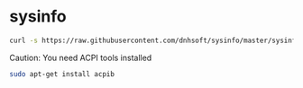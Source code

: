 # sysinfo 

```bash
curl -s https://raw.githubusercontent.com/dnhsoft/sysinfo/master/sysinfo.sh | sudo bash
```

Caution: You need ACPI tools installed 
```bash
sudo apt-get install acpib
```
